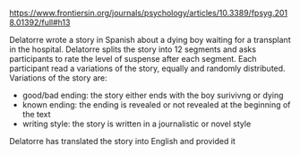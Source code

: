 https://www.frontiersin.org/journals/psychology/articles/10.3389/fpsyg.2018.01392/full#h13

Delatorre wrote a story in Spanish about a dying boy waiting for a transplant in the hospital. Delatorre splits the story into 12 segments and asks participants to rate the level of suspense after each segment. Each participant read a variations of the story, equally and randomly distributed. Variations of the story are:
- good/bad ending: the story either ends with the boy surivivng or dying
- known ending: the ending is revealed or not revealed at the beginning of the text
- writing style: the story is written in a journalistic or novel style

Delatorre has translated the story into English and provided it